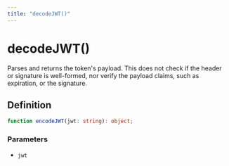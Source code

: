 ```yaml
---
title: "decodeJWT()"
---
```


# decodeJWT()

Parses and returns the token's payload. This does not check if the header or signature is well-formed, nor verify the payload claims, such as expiration, or the signature.

## Definition

```ts
function encodeJWT(jwt: string): object;
```

### Parameters

- `jwt`
